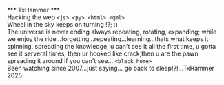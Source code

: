 *** TxHammer *** <br>
Hacking the web ``` <js> <py> <html> <qml> ``` <br>
Wheel in the sky keeps on turning !?; :) <br>
The universe is never ending always repeating, rotating, expanding; while we enjoy the ride...forgetting...repeating...learning...thats what keeps it spinning, spreading the knowledge, u can't see it all the first time, u gotta see it serveral times, then ur hooked like crack,then u are the pawn spreading it around if  you can't see... ``` <black home> ``` <br>
Been watching since 2007...just saying... go back to sleep!?!...TxHammer 2025
